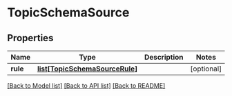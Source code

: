 # TopicSchemaSource

## Properties
Name | Type | Description | Notes
------------ | ------------- | ------------- | -------------
**rule** | [**list[TopicSchemaSourceRule]**](TopicSchemaSourceRule.md) |  | [optional] 

[[Back to Model list]](../README.md#documentation-for-models) [[Back to API list]](../README.md#documentation-for-api-endpoints) [[Back to README]](../README.md)



